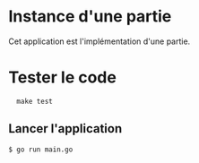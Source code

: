 # Instance d'une partie

Cet application est l'implémentation d'une partie.

# Tester le code

  ```
    make test
  ```

## Lancer l'application

```sh
$ go run main.go
```



